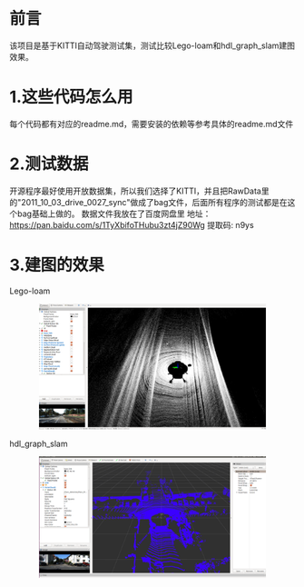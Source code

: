 
# 前言
该项目是基于KITTI自动驾驶测试集，测试比较Lego-loam和hdl_graph_slam建图效果。

# 1.这些代码怎么用
每个代码都有对应的readme.md，需要安装的依赖等参考具体的readme.md文件

# 2.测试数据
开源程序最好使用开放数据集，所以我们选择了KITTI，并且把RawData里的"2011_10_03_drive_0027_sync"做成了bag文件，后面所有程序的测试都是在这个bag基础上做的。
数据文件我放在了百度网盘里
地址：https://pan.baidu.com/s/1TyXbifoTHubu3zt4jZ90Wg
提取码: n9ys

# 3.建图的效果
Lego-loam
<p align='center'>
    <img src="result/LeGo-loam.png" alt="drawing" width="400"/>
</p>

hdl_graph_slam
<p align='center'>
    <img src="result/hdl_graph_slam.png" alt="drawing" width="400"/>
</p>

